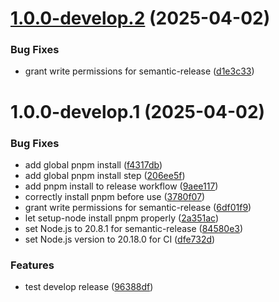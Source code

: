 # [1.0.0-develop.2](https://github.com/Lee-HaeKwang/vite-project/compare/v1.0.0-develop.1...v1.0.0-develop.2) (2025-04-02)


### Bug Fixes

* grant write permissions for semantic-release ([d1e3c33](https://github.com/Lee-HaeKwang/vite-project/commit/d1e3c33a8f9c7261f9d2e6067d7f63b8c4f19e8e))

# 1.0.0-develop.1 (2025-04-02)


### Bug Fixes

* add global pnpm install ([f4317db](https://github.com/Lee-HaeKwang/vite-project/commit/f4317dba9bc664ff1618850157babb03b95035e8))
* add global pnpm install step ([206ee5f](https://github.com/Lee-HaeKwang/vite-project/commit/206ee5f903954a3312eb4e3670f3266e42394a29))
* add pnpm install to release workflow ([9aee117](https://github.com/Lee-HaeKwang/vite-project/commit/9aee1172e68a1d7345943af54d144845c75a2102))
* correctly install pnpm before use ([3780f07](https://github.com/Lee-HaeKwang/vite-project/commit/3780f07bd14f5c4d79334db23b0fde5cd9f506b8))
* grant write permissions for semantic-release ([6df01f9](https://github.com/Lee-HaeKwang/vite-project/commit/6df01f97c500bce2a5b87267615ac1979117f8d8))
* let setup-node install pnpm properly ([2a351ac](https://github.com/Lee-HaeKwang/vite-project/commit/2a351ac439a849743c8c6f5f93ed6766d0ae6ba2))
* set Node.js to 20.8.1 for semantic-release ([84580e3](https://github.com/Lee-HaeKwang/vite-project/commit/84580e39c110c6a08dd247191eb04003ab29d7d6))
* set Node.js version to 20.18.0 for CI ([dfe732d](https://github.com/Lee-HaeKwang/vite-project/commit/dfe732d2e8da4cedda55dcfe36dae95d8c39afce))


### Features

* test develop release ([96388df](https://github.com/Lee-HaeKwang/vite-project/commit/96388df88c8a8f74a30b0cf90a5c0c663e70f764))
